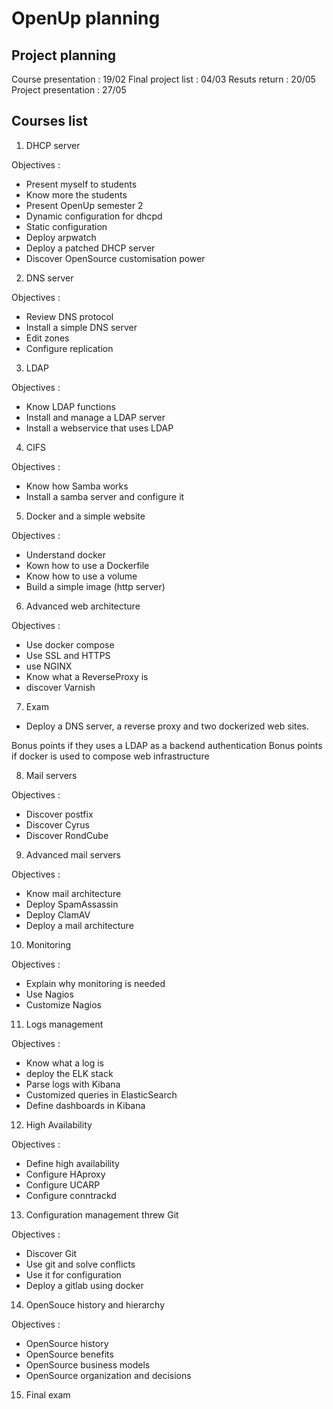 # OpenUp planning

## Project planning

Course presentation  : 19/02
Final project list   : 04/03
Resuts return        : 20/05
Project presentation : 27/05

## Courses list

 1. DHCP server

Objectives :
  - Present myself to students
  - Know more the students
  - Present OpenUp semester 2
  - Dynamic configuration for dhcpd
  - Static configuration
  - Deploy arpwatch
  - Deploy a patched DHCP server
  - Discover OpenSource customisation power

 2. DNS server

Objectives :
  - Review DNS protocol
  - Install a simple DNS server
  - Edit zones
  - Configure replication

 3. LDAP

Objectives :
  - Know LDAP functions
  - Install and manage a LDAP server
  - Install a webservice that uses LDAP

 4. CIFS

Objectives :
  - Know how Samba works
  - Install a samba server and configure it

 5. Docker and a simple website

Objectives :
  - Understand docker
  - Kown how to use a Dockerfile
  - Know how to use a volume
  - Build a simple image (http server)

 6. Advanced web architecture

Objectives :
  - Use docker compose
  - Use SSL and HTTPS
  - use NGINX
  - Know what a ReverseProxy is
  - discover Varnish

 7. Exam
  - Deploy a DNS server, a reverse proxy and two dockerized web sites. 

Bonus points if they uses a LDAP as a backend authentication
Bonus points if docker is used to compose web infrastructure

 8. Mail servers

Objectives :
  - Discover postfix
  - Discover Cyrus
  - Discover RondCube

 9. Advanced mail servers

Objectives :
  - Know mail architecture
  - Deploy SpamAssassin
  - Deploy ClamAV
  - Deploy a mail architecture

 10. Monitoring

Objectives :
  - Explain why monitoring is needed
  - Use Nagios
  - Customize Nagios

 11. Logs management

Objectives :
  - Know what a log is
  - deploy the ELK stack
  - Parse logs with Kibana
  - Customized queries in ElasticSearch
  - Define dashboards in Kibana

 12. High Availability

Objectives :
  - Define high availability
  - Configure HAproxy
  - Configure UCARP
  - Configure conntrackd

 13. Configuration management threw Git

Objectives :
  - Discover Git
  - Use git and solve conflicts
  - Use it for configuration
  - Deploy a gitlab using docker

 14. OpenSouce history and hierarchy

Objectives :
  - OpenSource history
  - OpenSource benefits
  - OpenSource business models
  - OpenSource organization and decisions

 15. Final exam
